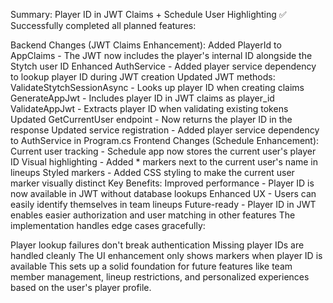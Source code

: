 Summary: Player ID in JWT Claims + Schedule User Highlighting
✅ Successfully completed all planned features:

Backend Changes (JWT Claims Enhancement):
Added PlayerId to AppClaims - The JWT now includes the player's internal ID alongside the Stytch user ID
Enhanced AuthService - Added player service dependency to lookup player ID during JWT creation
Updated JWT methods:
ValidateStytchSessionAsync - Looks up player ID when creating claims
GenerateAppJwt - Includes player ID in JWT claims as player_id
ValidateAppJwt - Extracts player ID when validating existing tokens
Updated GetCurrentUser endpoint - Now returns the player ID in the response
Updated service registration - Added player service dependency to AuthService in Program.cs
Frontend Changes (Schedule Enhancement):
Current user tracking - Schedule app now stores the current user's player ID
Visual highlighting - Added * markers next to the current user's name in lineups
Styled markers - Added CSS styling to make the current user marker visually distinct
Key Benefits:
Improved performance - Player ID is now available in JWT without database lookups
Enhanced UX - Users can easily identify themselves in team lineups
Future-ready - Player ID in JWT enables easier authorization and user matching in other features
The implementation handles edge cases gracefully:

Player lookup failures don't break authentication
Missing player IDs are handled cleanly
The UI enhancement only shows markers when player ID is available
This sets up a solid foundation for future features like team member management, lineup restrictions, and personalized experiences based on the user's player profile.